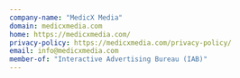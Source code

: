 ```yaml
---
company-name: "MedicX Media"
domain: medicxmedia.com
home: https://medicxmedia.com/
privacy-policy: https://medicxmedia.com/privacy-policy/
email: info@medicxmedia.com
member-of: "Interactive Advertising Bureau (IAB)"
---
```




